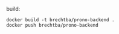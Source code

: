 
build:

```commandline
docker build -t brechtba/prono-backend .
docker push brechtba/prono-backend
```